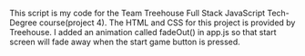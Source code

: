 This script is my code for the Team Treehouse Full Stack JavaScript Tech-Degree course(project 4). The HTML and CSS for this project is provided by Treehouse. I added an animation called fadeOut() in app.js so that start screen will fade away when the start game button is pressed.
